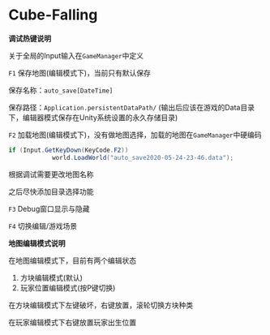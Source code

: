 # Cube-Falling



**调试热键说明**

关于全局的Input输入在`GameManager`中定义

`F1` 保存地图(编辑模式下)，当前只有默认保存

保存名称：`auto_save[DateTime]`

保存路径：`Application.persistentDataPath/` (输出后应该在游戏的Data目录下，编辑器模式保存在Unity系统设置的永久存储目录)



`F2` 加载地图(编辑模式下)，没有做地图选择，加载的地图在`GameManager`中硬编码

```c#
if (Input.GetKeyDown(KeyCode.F2))
            world.LoadWorld("auto_save2020-05-24-23-46.data");
```

根据调试需要更改地图名称

之后尽快添加目录选择功能



`F3` Debug窗口显示与隐藏

`F4` 切换编辑/游戏场景





**地图编辑模式说明**

在地图编辑模式下，目前有两个编辑状态

1. 方块编辑模式(默认)
2. 玩家位置编辑模式(按P键切换)

在方块编辑模式下左键破坏，右键放置，滚轮切换方块种类

在玩家编辑模式下右键放置玩家出生位置